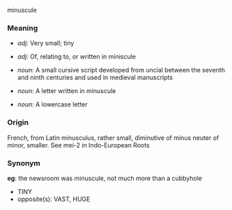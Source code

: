 minuscule
### Meaning
+ _adj_: Very small; tiny
+ _adj_: Of, relating to, or written in miniscule

+ _noun_: A small cursive script developed from uncial between the seventh and ninth centuries and used in medieval manuscripts
+ _noun_: A letter written in minuscule
+ _noun_: A lowercase letter

### Origin

French, from Latin minusculus, rather small, diminutive of minus neuter of minor, smaller. See mei-2 in Indo-European Roots

### Synonym

__eg__: the newsroom was minuscule, not much more than a cubbyhole

+ TINY
+ opposite(s): VAST, HUGE


